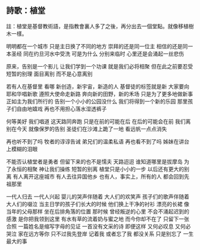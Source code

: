 ## 詩歌：植堂

註：植堂是基督教術語，是指教會裏人多了之後，再分出去一個堂點。就像移植樹木一樣。

明明都在一个城市
只是主日换了不同的地方
崇拜的还是同一位主
相信的还是同一本圣经
同在约旦河水中受洗
可是为什么
分别来临时
心里还是会涌起一丝悲伤

原来，告别是一个影儿
让我们学到一个功课
就是我们必将相聚
但在此之前要忍受短暂的别理
面目离别
而不是心意离别

若有人在基督里
看哪
新创造，新宇宙，新造的人
基督徒的标签就是新
大家要向耶和华唱新歌
遵照大使命走新路
奔向新的田野，新的禾场
只是为了更多地做新事
正如主为我们所行的
告别一个小小的公园没什么
我们将得到一个新的乐园
那里孩子们自由地嬉戏
再也不用担心落水湿透裤子

何等美好
我们唱道
这天路同奔跑
只是在前的可能在后
在后的可能会在前
我们离别在今天
就像保罗的告别
圣徒们在沙滩上跪了一地
看远帆一点点消失

再也听不到了吗
牧者的谆谆告诫
弟兄们的温柔私语
再也看不到了吗
姊妹在讲台上模糊的泪眼

不能否认植堂者是勇者
但留下来的也不是懦夫
天路迢迢
谁知道哪里是拔摩岛
为了永恒的相聚
神让我们操练
短暂的别离
植堂只是小小的一步
以后还有更大的别离
有人离开这座城市
有人去往异国他乡
也有人，事实上，所有的人
都会回到先祖那里

一代人归去
一代人兴起
婴儿的哭声伴随着
大人们的欢笑声
孩子们的歌声伴随着
大人们的啜泣
当主日学的孩子们长大的时候
他们换上干净的衬衫
漂亮的长裙
像当年的父母那样
坐在后排角落的位置
那时候
曾经叛逆的心里
不会不涌起迟到的感激
是你把我领到这里
有水有草的流着奶与蜜之地
而今你却不在了
只留下一张合照
一篇姓名是缩写字母的见证
一首没有文采的诗
即便这样
又何必叹息
又何必哭泣
家在远方等你
只不过我先登岸
记着我
或者忘了我
都没关系
只是别忘了
一生最大的事
